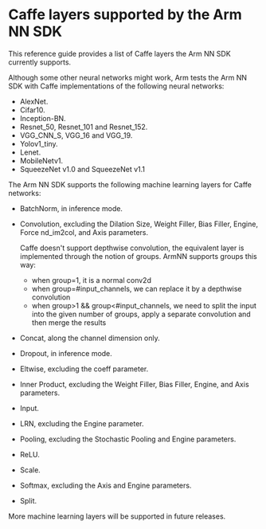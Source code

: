 # Caffe layers supported by the Arm NN SDK
This reference guide provides a list of Caffe layers the Arm NN SDK currently supports.

Although some other neural networks might work, Arm tests the Arm NN SDK with Caffe implementations of the following neural networks: 

- AlexNet.
- Cifar10.
- Inception-BN.
- Resnet_50, Resnet_101 and Resnet_152.
- VGG_CNN_S, VGG_16 and VGG_19.
- Yolov1_tiny.
- Lenet.
- MobileNetv1.
- SqueezeNet v1.0 and SqueezeNet v1.1

The Arm NN SDK supports the following machine learning layers for Caffe networks:


- BatchNorm, in inference mode.
- Convolution, excluding the Dilation Size, Weight Filler, Bias Filler, Engine, Force nd_im2col, and Axis parameters.

  Caffe doesn't support depthwise convolution, the equivalent layer is implemented through the notion of groups. ArmNN supports groups this way:
  - when group=1, it is a normal conv2d
  - when group=#input_channels, we can replace it by a depthwise convolution
  - when group>1 && group<#input_channels, we need to split the input into the given number of groups, apply a separate convolution and then merge the results
- Concat, along the channel dimension only.
- Dropout, in inference mode.
- Eltwise, excluding the coeff parameter.
- Inner Product, excluding the Weight Filler, Bias Filler, Engine, and Axis parameters.
- Input.
- LRN, excluding the Engine parameter.
- Pooling, excluding the Stochastic Pooling and Engine parameters.
- ReLU.
- Scale.
- Softmax, excluding the Axis and Engine parameters.
- Split.

More machine learning layers will be supported in future releases.